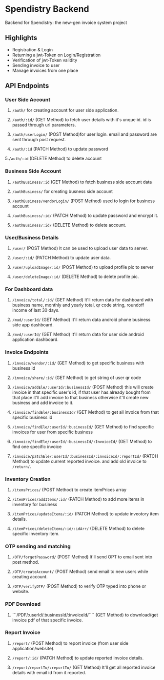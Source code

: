# Spendistry Backend
Backend for Spendistry: the new-gen invoice system project

## Highlights
* Registration & Login
* Returning a jwt-Token on Login/Registration
* Verification of jwt-Token validity
* Sending invoice to user
* Manage invoices from one place

## API Endpoints

### User Side Account

1. ```/auth/``` for creating account for user side application.

2. ```/auth/:id/``` (GET Method) to fetch user details with it's unque id. id is passed through url parameters.

3. ```/auth/userLogin/``` (POST Method)for user login. email and password are sent through post request.

4. ```/auth/:id``` (PATCH Method) to update password

5.```/auth/:id``` (DELETE Method) to delete account

### Business Side Account

1. ```/authBusiness/:id``` (GET Method) to fetch business side account data

2. ```/authBusiness/``` for creating busness side account

3. ```/authBusiness/vendorLogin/``` (POST Method) used to login for business account

4. ```/authBusiness/:id/``` (PATCH Method) to update password and encrypt it.

5. ```/authBusiness/:id/``` (DELETE Method) to delete account.

### User/Business Details

1. ```/user/``` (POST Method) It can be used to upload  user data to server.

2. ```/user/:id/``` (PATCH Method) to update user data.

3. ```/user/uploadImage/:id/``` (POST Method) to upload profile pic to server

4. ```/user/deleteImage/:id/``` (DELETE Method) to delete profile pic.

### For Dashboard data

1. ```/invoice/total/:id/``` (GET Method) It'll return data for dashboard with business name, monthly and yearly total, qr code string, roundoff income of last 30 days.

2. ```/mud/:userId/``` (GET Method) It'll return data android phone business side app dashboard.

3. ```/mvd/:userId/``` (GET Method) It'll return data for user side android application dashboard.

### Invoice Endpoints

1. ```/invoice/vendor/:id/``` (GET Method) to get specific business with business id

2. ```/invoice/share/:id/``` (GET Method) to get string of user qr code

3. ```/invoice/addEle/:userId/:businessId/``` (POST Method) this will create invoice in that specific user's id, if that user has already bought from that place it'll add invoice to that business otherwise it'll create new business and add invoice to it.

4. ```/invoice/findEle/:businessId/``` (GET Method) to get all invoice from that specific business id

5. ```/invoice/findEle/:userId/:businessId/``` (GET Method) to find specific invoices for user from specific business

6. ```/invoice/findEle/:userId/:businessId/:InvoiceId/```  (GET Method) to find one specific invoice

7. ```/invoice/patchEle/:userId/:businessId/:invoiceId/:reportId/``` (PATCH Method) to update current reported invoice. and add old invoice to ```/return/```.

### Inventory Creation

1. ```/itemsPrices/``` (POST Method) to create itemPrices array

2. ```/itemPrices/addItems/:id/``` (PATCH Method) to add more items in inventory for business

3. ```/itemPrices/updateItems/:id/``` (PATCH Method) to update inveotory item details.

4. ```/itemPrices/deleteItems/:id/:idArr/``` (DELETE Method) to delete specific inventory item.

### OTP sending and matching

1. ```/OTP/forgotPassword/``` (POST Method) It'll send OPT to email sent into post method.

2. ```/OTP/createAccount/``` (POST Method) send email to new users while creating account.

3. ```/OTP/verifyOTP/``` (POST Method) to verify OTP typed into phone or website.

### PDF Download 

1. ```/PDF/:userId/:businessId/:invoiceId/```` (GET Method) to download/get invoice pdf of that specific invoice.

### Report Invoice

1. ```/report/``` (POST Method) to report invoice (from user side application/website).

2. ```/report/:id/``` (PATCH Method) to update reported invoice details.

3. ```/report/reportTo/:reportTo/``` (GET Method) It'll get all reported invoice details with email id from it reported.


